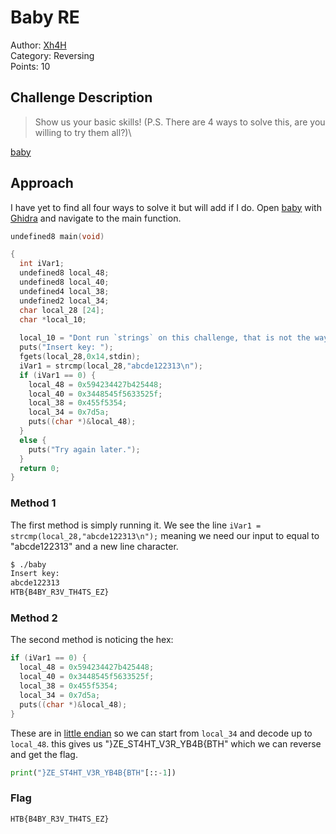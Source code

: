 # Baby RE

Author: [Xh4H](https://app.hackthebox.eu/users/21439)  
Category: Reversing  
Points: 10

## Challenge Description
> Show us your basic skills! (P.S. There are 4 ways to solve this, are you willing to try them all?)\

[baby](./baby)

## Approach
I have yet to find all four ways to solve it but will add if I do. Open [baby](./baby) with [Ghidra](https://ghidra-sre.org) and navigate to the main function.
```c
undefined8 main(void)

{
  int iVar1;
  undefined8 local_48;
  undefined8 local_40;
  undefined4 local_38;
  undefined2 local_34;
  char local_28 [24];
  char *local_10;
  
  local_10 = "Dont run `strings` on this challenge, that is not the way!!!!";
  puts("Insert key: ");
  fgets(local_28,0x14,stdin);
  iVar1 = strcmp(local_28,"abcde122313\n");
  if (iVar1 == 0) {
    local_48 = 0x594234427b425448;
    local_40 = 0x3448545f5633525f;
    local_38 = 0x455f5354;
    local_34 = 0x7d5a;
    puts((char *)&local_48);
  }
  else {
    puts("Try again later.");
  }
  return 0;
}
```
### Method 1
The first method is simply running it. We see the line `iVar1 = strcmp(local_28,"abcde122313\n");` meaning we need our input to equal to "abcde122313" and a new line character.
```bash
$ ./baby
Insert key:
abcde122313
HTB{B4BY_R3V_TH4TS_EZ}
```
### Method 2
The second method is noticing the hex:
```c
if (iVar1 == 0) {
  local_48 = 0x594234427b425448;
  local_40 = 0x3448545f5633525f;
  local_38 = 0x455f5354;
  local_34 = 0x7d5a;
  puts((char *)&local_48);
}
```
These are in [little endian](https://en.wikipedia.org/wiki/Endianness) so we can start from `local_34` and decode up to `local_48`. this gives us "}ZE_ST4HT_V3R_YB4B{BTH" which we can reverse and get the flag.
```python
print("}ZE_ST4HT_V3R_YB4B{BTH"[::-1])
```
### Flag
`HTB{B4BY_R3V_TH4TS_EZ}`